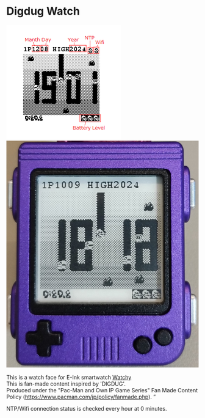 # Digdug Watch
![WatchFace](https://github.com/gooth9232/DigdugWatch/blob/master/WatchFace.png)![WithGbCase](https://github.com/gooth9232/DigdugWatch/blob/master/with_gb_case.png)  

This is a watch face for E-Ink smartwatch [Watchy](https://watchy.sqfmi.com/)  
This is fan-made content inspired by 'DIGDUG'.  
Produced under the "Pac-Man and Own IP Game Series" Fan Made Content Policy (https://www.pacman.com/jp/policy/fanmade.php). ”

NTP/Wifi connection status is checked every hour at 0 minutes.
